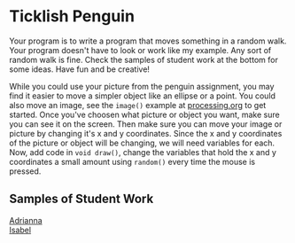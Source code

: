 Ticklish Penguin
================

Your program is to write a program that moves something in a random walk. Your program doesn't have to look or work like my example. Any sort of random walk is fine. Check the samples of student work at the bottom for some ideas. Have fun and be creative!

While you could use your picture from the penguin assignment, you may find it easier to move a simpler object like an ellipse or a point. You could also move an image, see the `image()` example at [processing.org](https://processing.org/reference/PImage.html) to get started. Once you've choosen what picture or object you want, make sure you can see it on the screen. Then make sure you can move your image or picture by changing it's x and y coordinates. Since the x and y coordinates of the picture or object will be changing, we will need variables for each. Now, add code in `void draw()`, change the variables that hold the x and y coordinates a small amount using `random()` every time the mouse is pressed.

Samples of Student Work
-----------------------
[Adrianna](http://bartalottia16.github.io/TicklishPenguin)  
[Isabel](http://isabel98b.github.io/TicklishPenguin) 